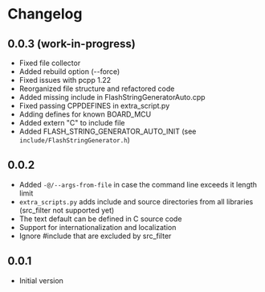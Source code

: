 # Changelog

## 0.0.3 (work-in-progress)

- Fixed file collector
- Added rebuild option (--force)
- Fixed issues with pcpp 1.22
- Reorganized file structure and refactored code
- Added missing include in FlashStringGeneratorAuto.cpp
- Fixed passing CPPDEFINES in extra_script.py
- Adding defines for known BOARD_MCU
- Added extern "C" to include file
- Added FLASH_STRING_GENERATOR_AUTO_INIT (see `include/FlashStringGenerator.h`)

## 0.0.2

- Added `-@/--args-from-file` in case the command line exceeds it length limit
- `extra_scripts.py` adds include and source directories from all libraries (src_filter not supported yet)
- The text default can be defined in C source code
- Support for internationalization and localization
- Ignore #include that are excluded by src_filter

## 0.0.1

- Initial version
